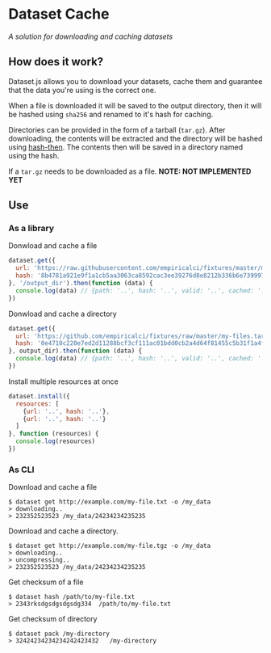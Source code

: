 # Dataset Cache
_A solution for downloading and caching datasets_


## How does it work?
Dataset.js allows you to download your datasets, cache them and 
guarantee that the data you're using is the correct one.

When a file is downloaded it will be saved to the output directory, 
then it will be hashed using ``sha256`` and renamed to it's hash for caching.

Directories can be provided in the form of a tarball (``tar.gz``). After downloading,
the contents will be extracted and the directory will be hashed using [hash-then](https://github.com/alantrrs/hash-then).
The contents then will be saved in a directory named using the hash.

If a ``tar.gz`` needs to be downloaded as a file.
**NOTE: NOT IMPLEMENTED YET**

## Use
### As a library

Donwload and cache a file
```js
dataset.get({
  url: 'https://raw.githubusercontent.com/empiricalci/fixtures/master/my-file.txt',
  hash: '8b4781a921e9f1a1cb5aa3063ca8592cac3ee39276d8e8212b336b6e73999798'
}, '/output_dir').then(function (data) {
  console.log(data) // {path: '..', hash: '..', valid: '..', cached: '..'} 
})
```

Donwload and cache a directory
```js
dataset.get({
  url: 'https://github.com/empiricalci/fixtures/raw/master/my-files.tar.gz',
  hash: '0e4710c220e7ed2d11288bcf3cf111ac01bdd0cb2a4d64f81455c5b31f1a4fbe'
}, output_dir).then(function (data) {
  console.log(data) // {path: '..', hash: '..', valid: '..', cached: '..'} 
})

```

Install multiple resources at once
```js
dataset.install({
  resources: [
    {url: '..', hash: '..'},
    {url: '..', hash: '..'}
  ]
}, function (resources) {
  console.log(resources)
})

```

### As CLI

Download and cache a file
```
$ dataset get http://example.com/my-file.txt -o /my_data
> downloading..
> 232352523523 /my_data/24234234235235
```

Download and cache a directory.
```
$ dataset get http://example.com/my-file.tgz -o /my_data
> downloading..
> uncompressing..
> 232352523523 /my_data/24234234235235
```

Get checksum of a file
```
$ dataset hash /path/to/my-file.txt
> 2343rksdgsdgsdgsdg334  /path/to/my-file.txt
```

Get checksum of directory
```
$ dataset pack /my-directory
> 32424234234234242423432   /my-directory
```


